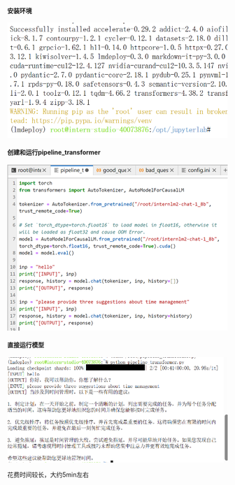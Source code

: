 #### 安装环境

![1713257853961](image/HW5/1713257853961.png)

#### 创建和运行pipeline_transformer

![1713258228177](image/HW5/1713258228177.png)

#### 直接运行模型

![1713258552162](image/HW5/1713258552162.png)

花费时间较长，大约5min左右
